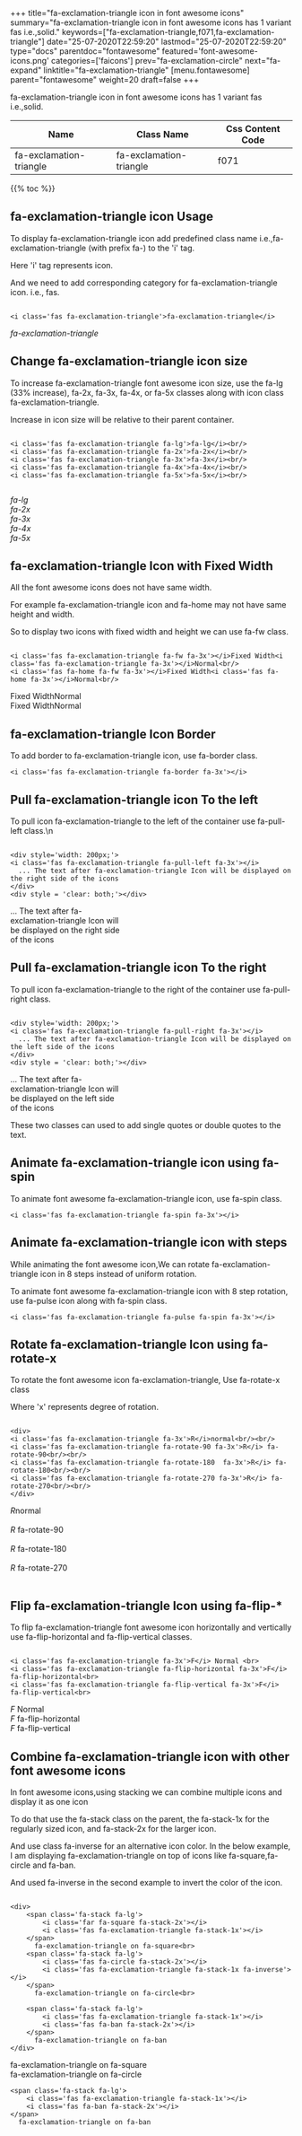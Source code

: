 +++
title="fa-exclamation-triangle icon in font awesome icons"
summary="fa-exclamation-triangle icon in font awesome icons has 1 variant fas i.e.,solid."
keywords=["fa-exclamation-triangle,f071,fa-exclamation-triangle"]
date="25-07-2020T22:59:20"
lastmod="25-07-2020T22:59:20"
type="docs"
parentdoc="fontawesome"
featured='font-awesome-icons.png'
categories=['faicons']
prev="fa-exclamation-circle"
next="fa-expand"
linktitle="fa-exclamation-triangle"
[menu.fontawesome]
parent="fontawesome"
weight=20
draft=false
+++


fa-exclamation-triangle icon in font awesome icons has 1 variant fas i.e.,solid.

<div class='table-responsive'><table class='table'><thead><tr><th>Name</th><th>Class Name</th><th>Css Content Code</th></tr></thead><tbody><tr><td>fa-exclamation-triangle</td><td>fa-exclamation-triangle</td><td>f071</td></tr></tbody></table></div>


{{% toc %}}


## fa-exclamation-triangle icon Usage

To display fa-exclamation-triangle icon add predefined class name i.e.,fa-exclamation-triangle (with prefix fa-) to the 'i' tag.

Here 'i' tag represents icon.

And we need to add corresponding category for fa-exclamation-triangle icon. i.e., fas.


```

<i class='fas fa-exclamation-triangle'>fa-exclamation-triangle</i>
```

<i class='fas fa-exclamation-triangle'>fa-exclamation-triangle</i>




## Change fa-exclamation-triangle icon size
To increase fa-exclamation-triangle font awesome icon size, use the fa-lg (33% increase), fa-2x, fa-3x, fa-4x, or fa-5x classes along with icon class fa-exclamation-triangle.

Increase in icon size will be relative to their parent container. 

```

<i class='fas fa-exclamation-triangle fa-lg'>fa-lg</i><br/>
<i class='fas fa-exclamation-triangle fa-2x'>fa-2x</i><br/>
<i class='fas fa-exclamation-triangle fa-3x'>fa-3x</i><br/>
<i class='fas fa-exclamation-triangle fa-4x'>fa-4x</i><br/>
<i class='fas fa-exclamation-triangle fa-5x'>fa-5x</i><br/>
            
```

<i class='fas fa-exclamation-triangle fa-lg'>fa-lg</i><br/>
<i class='fas fa-exclamation-triangle fa-2x'>fa-2x</i><br/>
<i class='fas fa-exclamation-triangle fa-3x'>fa-3x</i><br/>
<i class='fas fa-exclamation-triangle fa-4x'>fa-4x</i><br/>
<i class='fas fa-exclamation-triangle fa-5x'>fa-5x</i><br/>
            



## fa-exclamation-triangle Icon with Fixed Width 

All the font awesome icons does not have same width.

For example fa-exclamation-triangle icon and fa-home may not have same height and width.

So to display two icons with fixed width and height we can use fa-fw class.


```

<i class='fas fa-exclamation-triangle fa-fw fa-3x'></i>Fixed Width<i class='fas fa-exclamation-triangle fa-3x'></i>Normal<br/>
<i class='fas fa-home fa-fw fa-3x'></i>Fixed Width<i class='fas fa-home fa-3x'></i>Normal<br/>
```

<i class='fas fa-exclamation-triangle fa-fw fa-3x'></i>Fixed Width<i class='fas fa-exclamation-triangle fa-3x'></i>Normal<br/>
<i class='fas fa-home fa-fw fa-3x'></i>Fixed Width<i class='fas fa-home fa-3x'></i>Normal<br/>



## fa-exclamation-triangle Icon Border 

To add border to fa-exclamation-triangle icon, use fa-border class.


```
<i class='fas fa-exclamation-triangle fa-border fa-3x'></i>

```
<i class='fas fa-exclamation-triangle fa-border fa-3x'></i>





## Pull fa-exclamation-triangle icon To the left

To pull icon fa-exclamation-triangle to the left of the container use fa-pull-left class.\n

```

<div style='width: 200px;'>
<i class='fas fa-exclamation-triangle fa-pull-left fa-3x'></i>
  ... The text after fa-exclamation-triangle Icon will be displayed on the right side of the icons
</div>
<div style = 'clear: both;'></div>
```

<div style='width: 200px;'>
<i class='fas fa-exclamation-triangle fa-pull-left fa-3x'></i>
  ... The text after fa-exclamation-triangle Icon will be displayed on the right side of the icons
</div>
<div style = 'clear: both;'></div>




## Pull fa-exclamation-triangle icon To the right
To pull icon fa-exclamation-triangle to the right of the container use fa-pull-right class.

```

<div style='width: 200px;'>
<i class='fas fa-exclamation-triangle fa-pull-right fa-3x'></i>
  ... The text after fa-exclamation-triangle Icon will be displayed on the left side of the icons
</div>
<div style = 'clear: both;'></div>
```

<div style='width: 200px;'>
<i class='fas fa-exclamation-triangle fa-pull-right fa-3x'></i>
  ... The text after fa-exclamation-triangle Icon will be displayed on the left side of the icons
</div>
<div style = 'clear: both;'></div>

These two classes can used to add single quotes or double quotes to the text.


## Animate fa-exclamation-triangle icon using fa-spin
To animate font awesome fa-exclamation-triangle icon, use fa-spin class.

```
<i class='fas fa-exclamation-triangle fa-spin fa-3x'></i>
```
<i class='fas fa-exclamation-triangle fa-spin fa-3x'></i>




## Animate fa-exclamation-triangle icon with steps
While animating the font awesome icon,We can rotate fa-exclamation-triangle icon in 8 steps instead of uniform rotation.

To animate font awesome fa-exclamation-triangle icon with 8 step rotation, use fa-pulse icon along with fa-spin class.


```
<i class='fas fa-exclamation-triangle fa-pulse fa-spin fa-3x'></i>

```
<i class='fas fa-exclamation-triangle fa-pulse fa-spin fa-3x'></i>





## Rotate fa-exclamation-triangle Icon using fa-rotate-x
To rotate the font awesome icon fa-exclamation-triangle, Use fa-rotate-x class

Where 'x' represents degree of rotation.


```

<div>
<i class='fas fa-exclamation-triangle fa-3x'>R</i>normal<br/><br/>
<i class='fas fa-exclamation-triangle fa-rotate-90 fa-3x'>R</i> fa-rotate-90<br/><br/> 
<i class='fas fa-exclamation-triangle fa-rotate-180  fa-3x'>R</i> fa-rotate-180<br/><br/> 
<i class='fas fa-exclamation-triangle fa-rotate-270 fa-3x'>R</i> fa-rotate-270<br/><br/>
</div>
```

<div>
<i class='fas fa-exclamation-triangle fa-3x'>R</i>normal<br/><br/>
<i class='fas fa-exclamation-triangle fa-rotate-90 fa-3x'>R</i> fa-rotate-90<br/><br/> 
<i class='fas fa-exclamation-triangle fa-rotate-180  fa-3x'>R</i> fa-rotate-180<br/><br/> 
<i class='fas fa-exclamation-triangle fa-rotate-270 fa-3x'>R</i> fa-rotate-270<br/><br/>
</div>




## Flip fa-exclamation-triangle Icon using fa-flip-*
To flip fa-exclamation-triangle font awesome icon horizontally and vertically use fa-flip-horizontal and fa-flip-vertical classes. 

```

<i class='fas fa-exclamation-triangle fa-3x'>F</i> Normal <br>
<i class='fas fa-exclamation-triangle fa-flip-horizontal fa-3x'>F</i> fa-flip-horizontal<br>
<i class='fas fa-exclamation-triangle fa-flip-vertical fa-3x'>F</i> fa-flip-vertical<br>
```

<i class='fas fa-exclamation-triangle fa-3x'>F</i> Normal <br>
<i class='fas fa-exclamation-triangle fa-flip-horizontal fa-3x'>F</i> fa-flip-horizontal<br>
<i class='fas fa-exclamation-triangle fa-flip-vertical fa-3x'>F</i> fa-flip-vertical<br>




## Combine fa-exclamation-triangle icon with other font awesome icons
In font awesome icons,using stacking we can combine multiple icons and display it as one icon 

To do that use the fa-stack class on the parent, the fa-stack-1x for the regularly sized icon, and fa-stack-2x for the larger icon.

And use class fa-inverse for an alternative icon color. 
In the below example, I am displaying fa-exclamation-triangle on top of icons like fa-square,fa-circle and fa-ban.

And used fa-inverse in the second example to invert the color of the icon.

```

<div>
    <span class='fa-stack fa-lg'>
        <i class='far fa-square fa-stack-2x'></i>
        <i class='fas fa-exclamation-triangle fa-stack-1x'></i>
    </span>
      fa-exclamation-triangle on fa-square<br>
    <span class='fa-stack fa-lg'>
        <i class='fas fa-circle fa-stack-2x'></i>
        <i class='fas fa-exclamation-triangle fa-stack-1x fa-inverse'></i>
    </span>
      fa-exclamation-triangle on fa-circle<br>

    <span class='fa-stack fa-lg'>
        <i class='fas fa-exclamation-triangle fa-stack-1x'></i>
        <i class='fas fa-ban fa-stack-2x'></i>
    </span>
      fa-exclamation-triangle on fa-ban
</div>
```

<div>
    <span class='fa-stack fa-lg'>
        <i class='far fa-square fa-stack-2x'></i>
        <i class='fas fa-exclamation-triangle fa-stack-1x'></i>
    </span>
      fa-exclamation-triangle on fa-square<br>
    <span class='fa-stack fa-lg'>
        <i class='fas fa-circle fa-stack-2x'></i>
        <i class='fas fa-exclamation-triangle fa-stack-1x fa-inverse'></i>
    </span>
      fa-exclamation-triangle on fa-circle<br>

    <span class='fa-stack fa-lg'>
        <i class='fas fa-exclamation-triangle fa-stack-1x'></i>
        <i class='fas fa-ban fa-stack-2x'></i>
    </span>
      fa-exclamation-triangle on fa-ban
</div>






